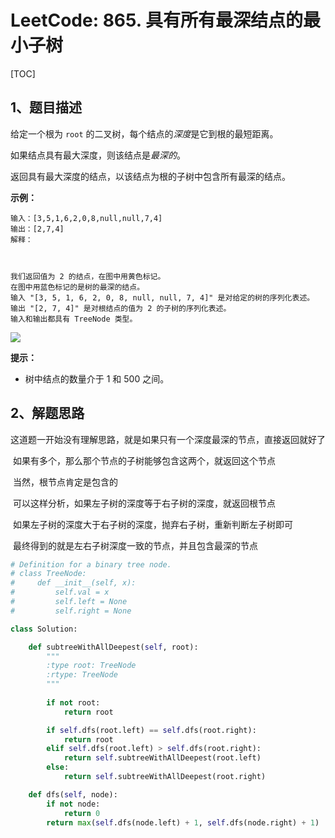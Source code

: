 # LeetCode: 865. 具有所有最深结点的最小子树

[TOC]



## 1、题目描述



给定一个根为 `root` 的二叉树，每个结点的*深度*是它到根的最短距离。

如果结点具有最大深度，则该结点是*最深的*。

返回具有最大深度的结点，以该结点为根的子树中包含所有最深的结点。

 

**示例：**

```
输入：[3,5,1,6,2,0,8,null,null,7,4]
输出：[2,7,4]
解释：



我们返回值为 2 的结点，在图中用黄色标记。
在图中用蓝色标记的是树的最深的结点。
输入 "[3, 5, 1, 6, 2, 0, 8, null, null, 7, 4]" 是对给定的树的序列化表述。
输出 "[2, 7, 4]" 是对根结点的值为 2 的子树的序列化表述。
输入和输出都具有 TreeNode 类型。
```

![](http://px3chmx10.bkt.clouddn.com/notebook/2019-09-19-051048.png) 



**提示：**

- 树中结点的数量介于 1 和 500 之间。



## 2、解题思路

​	这道题一开始没有理解思路，就是如果只有一个深度最深的节点，直接返回就好了

​	如果有多个，那么那个节点的子树能够包含这两个，就返回这个节点

​	当然，根节点肯定是包含的

​	可以这样分析，如果左子树的深度等于右子树的深度，就返回根节点

​	如果左子树的深度大于右子树的深度，抛弃右子树，重新判断左子树即可

​	最终得到的就是左右子树深度一致的节点，并且包含最深的节点

```python
# Definition for a binary tree node.
# class TreeNode:
#     def __init__(self, x):
#         self.val = x
#         self.left = None
#         self.right = None

class Solution:

    def subtreeWithAllDeepest(self, root):
        """
        :type root: TreeNode
        :rtype: TreeNode
        """
        
        if not root:
            return root

        if self.dfs(root.left) == self.dfs(root.right):
            return root
        elif self.dfs(root.left) > self.dfs(root.right):
            return self.subtreeWithAllDeepest(root.left)
        else:
            return self.subtreeWithAllDeepest(root.right)

    def dfs(self, node):
        if not node:
            return 0
        return max(self.dfs(node.left) + 1, self.dfs(node.right) + 1)
```

